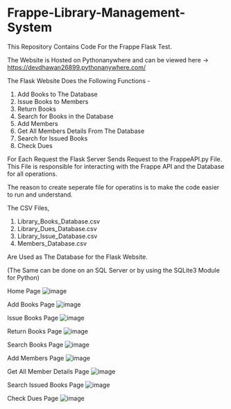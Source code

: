 # Frappe-Library-Management-System
This Repository Contains Code For the Frappe Flask Test. 

The Website is Hosted on Pythonanywhere and can be viewed here -> https://devdhawan26899.pythonanywhere.com/

The Flask Website Does the Following Functions -
1. Add Books to The Database
2. Issue Books to Members
3. Return Books
4. Search for Books in the Database
5. Add Members
6. Get All Members Details From The Database
7. Search for Issued Books
8. Check Dues

For Each Request the Flask Server Sends Request to the FrappeAPI.py File. 
This File is responsible for interacting with the Frappe API and the Database for all operations. 

The reason to create seperate file for operatins is to make the code easier to run and understand. 

The CSV Files, 
1. Library_Books_Database.csv
2. Library_Dues_Database.csv
3. Library_Issue_Database.csv
4. Members_Database.csv

Are Used as The Database for the Flask Website.

(The Same can be done on an SQL Server or by using the SQLite3 Module for Python)

Home Page
![image](https://github.com/devdhawan2689/Frappe-Library-Management-System/assets/54425780/7bf963b9-0e69-4455-8e65-c837541de456)

Add Books Page
![image](https://github.com/devdhawan2689/Frappe-Library-Management-System/assets/54425780/dd815ccf-a235-4212-be21-fc936b786e45)

Issue Books Page
![image](https://github.com/devdhawan2689/Frappe-Library-Management-System/assets/54425780/dfb84fbc-9874-47e2-a129-70ab34f5bc48)

Return Books Page
![image](https://github.com/devdhawan2689/Frappe-Library-Management-System/assets/54425780/b9fc9e73-1cd1-4849-87ab-55f1ef233487)

Search Books Page
![image](https://github.com/devdhawan2689/Frappe-Library-Management-System/assets/54425780/20a7334e-1aa8-4e1c-9fae-e0cb48df61e1)

Add Members Page
![image](https://github.com/devdhawan2689/Frappe-Library-Management-System/assets/54425780/a0daaf57-b346-4e59-a10d-092b53e7e08e)

Get All Member Details Page
![image](https://github.com/devdhawan2689/Frappe-Library-Management-System/assets/54425780/987f7947-58bc-4e06-8a48-8ed584daee4c)

Search Issued Books Page
![image](https://github.com/devdhawan2689/Frappe-Library-Management-System/assets/54425780/089c8c8a-46aa-47e3-9e87-f29c5ed2939b)

Check Dues Page
![image](https://github.com/devdhawan2689/Frappe-Library-Management-System/assets/54425780/23972bd4-4af4-4fba-aa54-1130c0642020)




